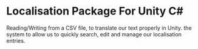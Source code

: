 # Localisation Package For Unity C#

Reading/Writing from a CSV file, to translate our text properly in Unity. the system to allow us to quickly search, edit and manage our localisation entries.
